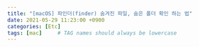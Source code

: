 ```yaml
---
title: "[macOS] 파인더(finder) 숨겨진 파일, 숨은 폴더 확인 하는 법"
date: 2021-05-29 11:23:00 +0900
categories: [Etc]
tags: [mac]     # TAG names should always be lowercase
---
```

<script>
const request = new XMLHttpRequest();
const url = 'https://github.com/lyw1217/TIL/blob/main/Linux/tar_%EB%AA%85%EB%A0%B9%EC%96%B4_%EC%82%AC%EC%9A%A9%EB%B2%95.md';
console.log(url);
request.open('GET', url, true);
request.onload = function () {
    console.log("HERE");
    var htmlText = request.responseText;
    console.log(htmlText);

    const readme = request.getElementById('readme');
    const content = document.getElementsByClassName('post-content');
    let new_Tag = document.createElement('div');

    new_Tag.setAttribute('id', 'blog_contents');
    new_Tag.innerHTML = readme;
    content.appendChild(new_Tag);
}
request.send( null );

//const myRequest = new Request('https://github.com/lyw1217/TIL/blob/main/Linux/tar_%EB%AA%85%EB%A0%B9%EC%96%B4_%EC%82%AC%EC%9A%A9%EB%B2%95.md');   
//    fetch(myRequest, {
//      mode: 'cors'
//    })
//    .then(response => console.log(response));
</script>